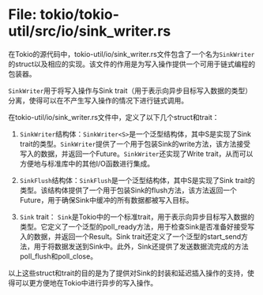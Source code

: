# File: tokio/tokio-util/src/io/sink_writer.rs

在Tokio的源代码中，tokio-util/io/sink_writer.rs文件包含了一个名为`SinkWriter`的struct以及相应的实现。该文件的作用是为写入操作提供一个可用于链式编程的包装器。

`SinkWriter`用于将写入操作与Sink trait（用于表示向异步目标写入数据的类型）分离，使得可以在不产生写入操作的情况下进行链式调用。

在tokio-util/io/sink_writer.rs文件中，定义了以下几个struct和trait：

1. `SinkWriter`结构体：`SinkWriter<S>`是一个泛型结构体，其中S是实现了Sink trait的类型。`SinkWriter`提供了一个用于包装Sink的write方法，该方法接受写入的数据，并返回一个Future。`SinkWriter`还实现了Write trait，从而可以方便地与标准库中的其他I/O函数进行集成。

2. `SinkFlush`结构体：`SinkFlush`是一个泛型结构体，其中S是实现了Sink trait的类型。该结构体提供了一个用于包装Sink的flush方法，该方法返回一个Future，用于确保Sink中缓冲的所有数据都被写入目标。

3. `Sink` trait： `Sink`是Tokio中的一个标准trait，用于表示向异步目标写入数据的类型。它定义了一个泛型的poll_ready方法，用于检查Sink是否准备好接受写入的数据，并返回一个Result。Sink trait还定义了一个泛型的start_send方法，用于将数据发送到Sink中。此外，Sink还提供了发送数据流完成的方法poll_flush和poll_close。

以上这些struct和trait的目的是为了提供对Sink的封装和延迟插入操作的支持，使得可以更方便地在Tokio中进行异步的写入操作。


